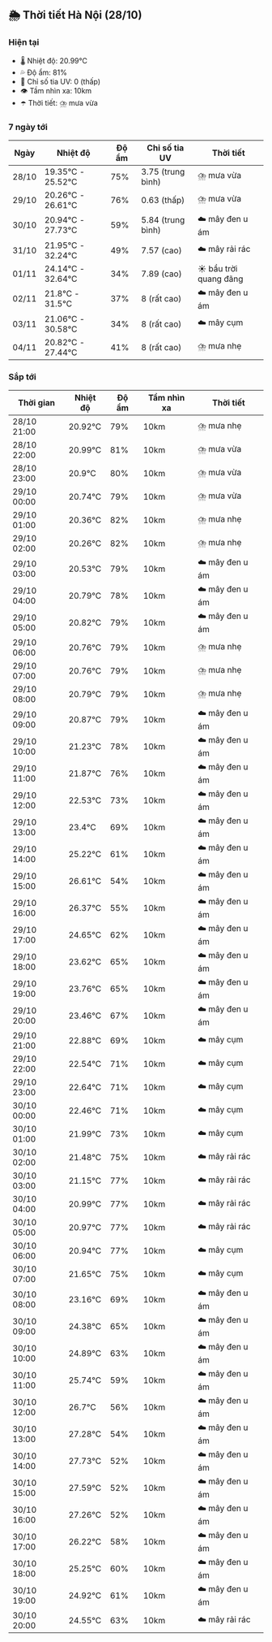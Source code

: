 ## 🌦️ Thời tiết Hà Nội (28/10)

### Hiện tại

- 🌡️ Nhiệt độ: 20.99℃
- 💦 Độ ẩm: 81%
- 🌟 Chỉ số tia UV: 0 (thấp)
- 👁️ Tầm nhìn xa: 10km
- ☂️ Thời tiết: ⛈️ mưa vừa

### 7 ngày tới

| Ngày | Nhiệt độ | Độ ẩm | Chỉ số tia UV | Thời tiết |
| --- | --- | --- | --- | --- |
| 28/10 | 19.35℃ - 25.52℃ | 75% | 3.75 (trung bình) | ⛈️ mưa vừa |
| 29/10 | 20.26℃ - 26.61℃ | 76% | 0.63 (thấp) | ⛈️ mưa vừa |
| 30/10 | 20.94℃ - 27.73℃ | 59% | 5.84 (trung bình) | ☁️ mây đen u ám |
| 31/10 | 21.95℃ - 32.24℃ | 49% | 7.57 (cao) | ☁️ mây rải rác |
| 01/11 | 24.14℃ - 32.64℃ | 34% | 7.89 (cao) | ☀️ bầu trời quang đãng |
| 02/11 | 21.8℃ - 31.5℃ | 37% | 8 (rất cao) | ☁️ mây đen u ám |
| 03/11 | 21.06℃ - 30.58℃ | 34% | 8 (rất cao) | ☁️ mây cụm |
| 04/11 | 20.82℃ - 27.44℃ | 41% | 8 (rất cao) | ⛈️ mưa nhẹ |

### Sắp tới

| Thời gian | Nhiệt độ | Độ ẩm | Tầm nhìn xa | Thời tiết |
| --- | --- | --- | --- | --- |
| 28/10 21:00 | 20.92℃ | 79% | 10km | ⛈️ mưa nhẹ |
| 28/10 22:00 | 20.99℃ | 81% | 10km | ⛈️ mưa vừa |
| 28/10 23:00 | 20.9℃ | 80% | 10km | ⛈️ mưa vừa |
| 29/10 00:00 | 20.74℃ | 79% | 10km | ⛈️ mưa vừa |
| 29/10 01:00 | 20.36℃ | 82% | 10km | ⛈️ mưa nhẹ |
| 29/10 02:00 | 20.26℃ | 82% | 10km | ⛈️ mưa nhẹ |
| 29/10 03:00 | 20.53℃ | 79% | 10km | ☁️ mây đen u ám |
| 29/10 04:00 | 20.79℃ | 78% | 10km | ☁️ mây đen u ám |
| 29/10 05:00 | 20.82℃ | 79% | 10km | ☁️ mây đen u ám |
| 29/10 06:00 | 20.76℃ | 79% | 10km | ⛈️ mưa nhẹ |
| 29/10 07:00 | 20.76℃ | 79% | 10km | ⛈️ mưa nhẹ |
| 29/10 08:00 | 20.79℃ | 79% | 10km | ⛈️ mưa nhẹ |
| 29/10 09:00 | 20.87℃ | 79% | 10km | ☁️ mây đen u ám |
| 29/10 10:00 | 21.23℃ | 78% | 10km | ☁️ mây đen u ám |
| 29/10 11:00 | 21.87℃ | 76% | 10km | ☁️ mây đen u ám |
| 29/10 12:00 | 22.53℃ | 73% | 10km | ☁️ mây đen u ám |
| 29/10 13:00 | 23.4℃ | 69% | 10km | ☁️ mây đen u ám |
| 29/10 14:00 | 25.22℃ | 61% | 10km | ☁️ mây đen u ám |
| 29/10 15:00 | 26.61℃ | 54% | 10km | ☁️ mây đen u ám |
| 29/10 16:00 | 26.37℃ | 55% | 10km | ☁️ mây đen u ám |
| 29/10 17:00 | 24.65℃ | 62% | 10km | ☁️ mây đen u ám |
| 29/10 18:00 | 23.62℃ | 65% | 10km | ☁️ mây đen u ám |
| 29/10 19:00 | 23.76℃ | 65% | 10km | ☁️ mây đen u ám |
| 29/10 20:00 | 23.46℃ | 67% | 10km | ☁️ mây đen u ám |
| 29/10 21:00 | 22.88℃ | 69% | 10km | ☁️ mây cụm |
| 29/10 22:00 | 22.54℃ | 71% | 10km | ☁️ mây cụm |
| 29/10 23:00 | 22.64℃ | 71% | 10km | ☁️ mây cụm |
| 30/10 00:00 | 22.46℃ | 71% | 10km | ☁️ mây cụm |
| 30/10 01:00 | 21.99℃ | 73% | 10km | ☁️ mây cụm |
| 30/10 02:00 | 21.48℃ | 75% | 10km | ☁️ mây rải rác |
| 30/10 03:00 | 21.15℃ | 77% | 10km | ☁️ mây rải rác |
| 30/10 04:00 | 20.99℃ | 77% | 10km | ☁️ mây rải rác |
| 30/10 05:00 | 20.97℃ | 77% | 10km | ☁️ mây rải rác |
| 30/10 06:00 | 20.94℃ | 77% | 10km | ☁️ mây cụm |
| 30/10 07:00 | 21.65℃ | 75% | 10km | ☁️ mây cụm |
| 30/10 08:00 | 23.16℃ | 69% | 10km | ☁️ mây đen u ám |
| 30/10 09:00 | 24.38℃ | 65% | 10km | ☁️ mây đen u ám |
| 30/10 10:00 | 24.89℃ | 63% | 10km | ☁️ mây đen u ám |
| 30/10 11:00 | 25.74℃ | 59% | 10km | ☁️ mây đen u ám |
| 30/10 12:00 | 26.7℃ | 56% | 10km | ☁️ mây đen u ám |
| 30/10 13:00 | 27.28℃ | 54% | 10km | ☁️ mây đen u ám |
| 30/10 14:00 | 27.73℃ | 52% | 10km | ☁️ mây đen u ám |
| 30/10 15:00 | 27.59℃ | 52% | 10km | ☁️ mây đen u ám |
| 30/10 16:00 | 27.26℃ | 52% | 10km | ☁️ mây đen u ám |
| 30/10 17:00 | 26.22℃ | 58% | 10km | ☁️ mây đen u ám |
| 30/10 18:00 | 25.25℃ | 60% | 10km | ☁️ mây đen u ám |
| 30/10 19:00 | 24.92℃ | 61% | 10km | ☁️ mây đen u ám |
| 30/10 20:00 | 24.55℃ | 63% | 10km | ☁️ mây rải rác |
